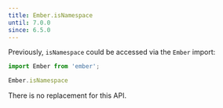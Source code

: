 ```yaml
---
title: Ember.isNamespace
until: 7.0.0
since: 6.5.0
---
```



Previously, `isNamespace` could be accessed via the `Ember` import:
```js
import Ember from 'ember';

Ember.isNamespace
```

There is no replacement for this API.
